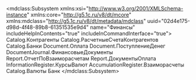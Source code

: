 <?xml version="1.0" encoding="UTF-8"?>
<mdclass:Subsystem xmlns:xsi="http://www.w3.org/2001/XMLSchema-instance" xmlns:core="http://g5.1c.ru/v8/dt/mcore" xmlns:mdclass="http://g5.1c.ru/v8/dt/metadata/mdclass" uuid="02d4e175-d98d-4f48-89b8-61351535e9d4" name="Финансы" includeHelpInContents="true" includeInCommandInterface="true">
    <content>Catalog.Контрагенты</content>
    <content>Catalog.РасчетныеСчетаКонтрагентов</content>
    <content>Catalog.Банки</content>
    <content>Document.Оплата</content>
    <content>Document.ПоступлениеДенег</content>
    <content>DocumentJournal.ФинансовыеДокументы</content>
    <content>Report.ОтчетПоВзаиморасчетам</content>
    <content>Report.ДокументыОплата</content>
    <content>InformationRegister.КурсыВалют</content>
    <content>AccumulationRegister.Взаиморасчеты</content>
    <content>Catalog.Валюты</content>
    <subsystems>Банк</subsystems>
  <synonym key="ru" value="Финансы"/>
  <explanation key="ru" value="Расчеты с контрагентами, счета, банки"/>
  <picture xsi:type="core:PictureRef" picture="CommonPicture.ПодсистемаФинансы"/>
</mdclass:Subsystem>
